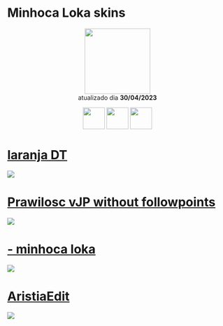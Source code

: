 # Minhoca Loka skins

<p align="center">
   <a href="https://osu.ppy.sh/users/10651184">
    <img src="https://a.ppy.sh/10651184"
         width="150"
         height="150">
   </a>
<br>
  atualizado dia
  <b> 30/04/2023 </b>
</p>
   <p align="center">
   <a href="https://twitter.com/minhocaloka_">
  <img src="https://i.imgur.com/PUQ5uWf.png" 
       width="50" 
       height="50"></a>
     <a href="https://www.twitch.tv/minhocalokaosu">
  <img src="https://i.imgur.com/HM030lk.png" 
       width="50" 
       height="50"></a>
  <a href="https://www.youtube.com/channel/UCJTkTnR7Su5ZDd3wKFEdwtw">
  <img src="https://i.imgur.com/YWbDUUy.png" 
       width="50" 
       height="50"></a>
<br>
   </p>
 
# [laranja DT](https://github.com/Yumiih/Skins/raw/main/minhocaloka/Brafiz.osk)
 [![](https://osu.ppy.sh/ss/18584613/a17f)](https://github.com/Yumiih/Skins/raw/main/minhocaloka/Brafiz.osk)
   
# [Prawilosc vJP without followpoints](https://github.com/Yumiih/Skins/raw/main/minhocaloka/Prawilosc_vJP_without_followpoints.osk)
[![](https://osu.ppy.sh/ss/18574376/cb12)](https://github.com/Yumiih/Skins/raw/main/minhocaloka/Prawilosc_vJP_without_followpoints.osk)

# [- minhoca loka](https://github.com/Yumiih/Skins/blob/main/minhocaloka/-_minhoca_loka.osk)
[![](https://osu.ppy.sh/ss/18574364/8009)](https://github.com/Yumiih/Skins/blob/main/minhocaloka/-_minhoca_loka.osk)

# [AristiaEdit](https://github.com/Yumiih/Skins/raw/main/minhocaloka/-_AristiaEdittrail_laranja.osk)
[![](https://osu.ppy.sh/ss/18574338/fd0a)](https://github.com/Yumiih/Skins/raw/main/minhocaloka/-_AristiaEdittrail_laranja.osk)
